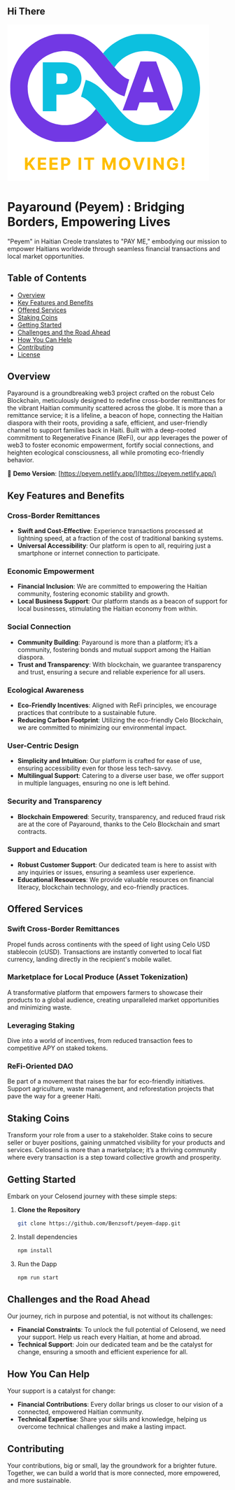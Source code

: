 
## Hi There
![](https://github.com/Benzsoft/payaround/blob/master/client/public/PA-LOGO.png?w=20)

# Payaround (Peyem) : Bridging Borders, Empowering Lives

"Peyem" in Haitian Creole translates to "PAY ME," embodying our mission to empower Haitians worldwide through seamless financial transactions and local market opportunities.

## Table of Contents
- [Overview](#overview)
- [Key Features and Benefits](#key-features-and-benefits)
- [Offered Services](#offered-services)
- [Staking Coins](#staking-coins)
- [Getting Started](#getting-started)
- [Challenges and the Road Ahead](#challenges-and-the-road-ahead)
- [How You Can Help](#how-you-can-help)
- [Contributing](#contributing)
- [License](#license)

## Overview

Payaround is a groundbreaking web3 project crafted on the robust Celo Blockchain, meticulously designed to redefine cross-border remittances for the vibrant Haitian community scattered across the globe. It is more than a remittance service; it is a lifeline, a beacon of hope, connecting the Haitian diaspora with their roots, providing a safe, efficient, and user-friendly channel to support families back in Haiti. Built with a deep-rooted commitment to Regenerative Finance (ReFi), our app leverages the power of web3 to foster economic empowerment, fortify social connections, and heighten ecological consciousness, all while promoting eco-friendly behavior.

🔗 **Demo Version**: [https://peyem.netlify.app/](https://peyem.netlify.app/)

## Key Features and Benefits

### Cross-Border Remittances
- **Swift and Cost-Effective**: Experience transactions processed at lightning speed, at a fraction of the cost of traditional banking systems.
- **Universal Accessibility**: Our platform is open to all, requiring just a smartphone or internet connection to participate.

### Economic Empowerment
- **Financial Inclusion**: We are committed to empowering the Haitian community, fostering economic stability and growth.
- **Local Business Support**: Our platform stands as a beacon of support for local businesses, stimulating the Haitian economy from within.

### Social Connection
- **Community Building**: Payaround is more than a platform; it’s a community, fostering bonds and mutual support among the Haitian diaspora.
- **Trust and Transparency**: With blockchain, we guarantee transparency and trust, ensuring a secure and reliable experience for all users.

### Ecological Awareness
- **Eco-Friendly Incentives**: Aligned with ReFi principles, we encourage practices that contribute to a sustainable future.
- **Reducing Carbon Footprint**: Utilizing the eco-friendly Celo Blockchain, we are committed to minimizing our environmental impact.

### User-Centric Design
- **Simplicity and Intuition**: Our platform is crafted for ease of use, ensuring accessibility even for those less tech-savvy.
- **Multilingual Support**: Catering to a diverse user base, we offer support in multiple languages, ensuring no one is left behind.

### Security and Transparency
- **Blockchain Empowered**: Security, transparency, and reduced fraud risk are at the core of Payaround, thanks to the Celo Blockchain and smart contracts.

### Support and Education
- **Robust Customer Support**: Our dedicated team is here to assist with any inquiries or issues, ensuring a seamless user experience.
- **Educational Resources**: We provide valuable resources on financial literacy, blockchain technology, and eco-friendly practices.

## Offered Services

### Swift Cross-Border Remittances
Propel funds across continents with the speed of light using Celo USD stablecoin (cUSD). Transactions are instantly converted to local fiat currency, landing directly in the recipient's mobile wallet.

### Marketplace for Local Produce (Asset Tokenization)
A transformative platform that empowers farmers to showcase their products to a global audience, creating unparalleled market opportunities and minimizing waste.

### Leveraging Staking
Dive into a world of incentives, from reduced transaction fees to competitive APY on staked tokens.

### ReFi-Oriented DAO
Be part of a movement that raises the bar for eco-friendly initiatives. Support agriculture, waste management, and reforestation projects that pave the way for a greener Haiti.

## Staking Coins

Transform your role from a user to a stakeholder. Stake coins to secure seller or buyer positions, gaining unmatched visibility for your products and services. Celosend is more than a marketplace; it’s a thriving community where every transaction is a step toward collective growth and prosperity.

## Getting Started

Embark on your Celosend journey with these simple steps:

1. **Clone the Repository**
   ```sh
   git clone https://github.com/Benzsoft/peyem-dapp.git

2. Install dependencies

   ```sh
   npm install
4. Run the Dapp
    ```sh
    npm run start

 ## Challenges and the Road Ahead

Our journey, rich in purpose and potential, is not without its challenges:

- **Financial Constraints**: To unlock the full potential of Celosend, we need your support. Help us reach every Haitian, at home and abroad.
- **Technical Support**: Join our dedicated team and be the catalyst for change, ensuring a smooth and efficient experience for all.

## How You Can Help

Your support is a catalyst for change:

- **Financial Contributions**: Every dollar brings us closer to our vision of a connected, empowered Haitian community.
- **Technical Expertise**: Share your skills and knowledge, helping us overcome technical challenges and make a lasting impact.

## Contributing

Your contributions, big or small, lay the groundwork for a brighter future. Together, we can build a world that is more connected, more empowered, and more sustainable.
